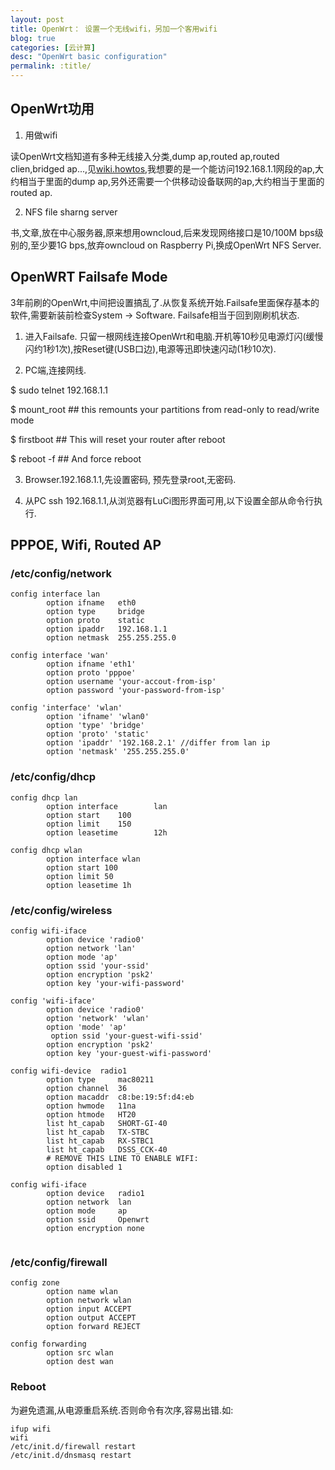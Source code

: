 ```yaml
---
layout: post
title: OpenWrt： 设置一个无线wifi，另加一个客用wifi
blog: true
categories: [云计算]
desc: "OpenWrt basic configuration"
permalink: :title/
---
```


## OpenWrt功用

1. 用做wifi

读OpenWrt文档知道有多种无线接入分类,dump ap,routed ap,routed clien,bridged ap...,见[wiki.howtos](https://wiki.openwrt.org/doc/howto/start),我想要的是一个能访问192.168.1.1网段的ap,大约相当于里面的dump ap,另外还需要一个供移动设备联网的ap,大约相当于里面的routed ap.

2. NFS file sharng server

书,文章,放在中心服务器,原来想用owncloud,后来发现网络接口是10/100M bps级别的,至少要1G bps,放弃owncloud on Raspberry Pi,换成OpenWrt NFS Server.

## OpenWRT Failsafe Mode

3年前刷的OpenWrt,中间把设置搞乱了.从恢复系统开始.Failsafe里面保存基本的软件,需要新装前检查System -> Software. Failsafe相当于回到刚刷机状态.

1. 进入Failsafe. 只留一根网线连接OpenWrt和电脑.开机等10秒见电源灯闪(缓慢闪约1秒1次),按Reset键(USB口边),电源等迅即快速闪动(1秒10次).

2. PC端,连接网线.

$ sudo telnet 192.168.1.1

$ mount_root ## this remounts your partitions from read-only to read/write mode

$ firstboot  ## This will reset your router after reboot

$ reboot -f ## And force reboot

3. Browser.192.168.1.1,先设置密码, 预先登录root,无密码.

4. 从PC ssh 192.168.1.1,从浏览器有LuCi图形界面可用,以下设置全部从命令行执行.

## PPPOE, Wifi, Routed AP

### /etc/config/network

```
config interface lan
        option ifname   eth0
        option type     bridge
        option proto    static
        option ipaddr   192.168.1.1
        option netmask  255.255.255.0

config interface 'wan'
        option ifname 'eth1'
        option proto 'pppoe'
        option username 'your-accout-from-isp'
        option password 'your-password-from-isp'

config 'interface' 'wlan'
        option 'ifname' 'wlan0'
        option 'type' 'bridge'
        option 'proto' 'static'
        option 'ipaddr' '192.168.2.1' //differ from lan ip
        option 'netmask' '255.255.255.0'
```

### /etc/config/dhcp

```
config dhcp lan
        option interface        lan
        option start    100
        option limit    150
        option leasetime        12h

config dhcp wlan
        option interface wlan
        option start 100
        option limit 50
        option leasetime 1h
```

### /etc/config/wireless
```
config wifi-iface
        option device 'radio0'
        option network 'lan'
        option mode 'ap'
        option ssid 'your-ssid'
        option encryption 'psk2'
        option key 'your-wifi-password'

config 'wifi-iface'
        option device 'radio0'
        option 'network' 'wlan'
        option 'mode' 'ap'
         option ssid 'your-guest-wifi-ssid'
        option encryption 'psk2'                                                                           
        option key 'your-guest-wifi-password'

config wifi-device  radio1
        option type     mac80211
        option channel  36
        option macaddr  c8:be:19:5f:d4:eb
        option hwmode   11na
        option htmode   HT20
        list ht_capab   SHORT-GI-40
        list ht_capab   TX-STBC
        list ht_capab   RX-STBC1
        list ht_capab   DSSS_CCK-40
        # REMOVE THIS LINE TO ENABLE WIFI:
        option disabled 1

config wifi-iface
        option device   radio1
        option network  lan
        option mode     ap
        option ssid     Openwrt
        option encryption none
        
```
### /etc/config/firewall

```
config zone
        option name wlan
        option network wlan
        option input ACCEPT
        option output ACCEPT
        option forward REJECT
                                        
config forwarding
        option src wlan
        option dest wan
```

### Reboot
为避免遗漏,从电源重启系统.否则命令有次序,容易出错.如:

```
ifup wifi
wifi
/etc/init.d/firewall restart
/etc/init.d/dnsmasq restart
```
